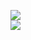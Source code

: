 [![](https://img.shields.io/badge/Made%20With-Github%20Spray-lightgrey.svg?style=for-the-badge&logo=github)](https://github.com/Annihil/github-spray#3289)  
[![](https://i.imgur.com/2DrTn0Z.gif)](https://github.com/Annihil/github-spray)